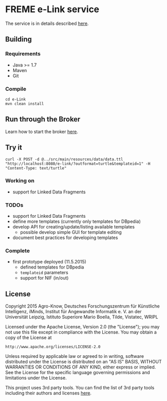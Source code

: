 # FREME e-Link service

The service is in details described [here](https://github.com/freme-project/technical-discussion/wiki/Broker-API-Calls#user-content-e-link).

## Building

### Requirements

* Java >= 1.7
* Maven
* Git

### Compile

    cd e-Link
    mvn clean install    

## Run through the Broker

Learn how to start the broker [here](https://github.com/freme-project/technical-discussion/wiki/Compile-FREME-from-Source).

## Try it

    curl -X POST -d @../src/main/resources/data/data.ttl "http://localhost:8080/e-link/?outformat=turtle&templateid=1" -H "Content-Type: text/turtle"

### Working on

* support for Linked Data Fragments

### TODOs

* support for Linked Data Fragments
* define more templates (currently only templates for DBpedia)
* develop API for creating/update/listing available templates
  * possible develop simple GUI for template editing 
* document best practices for developing templates

### Complete

* first prototype deployed (11.5.2015)
  * defined templates for DBpedia
  * `templateid` parameters
  * support for NIF (in/out)

## License

Copyright 2015 Agro-Know, Deutsches Forschungszentrum für Künstliche Intelligenz, iMinds,
               Institut für Angewandte Informatik e. V. an der Universität Leipzig,
               Istituto Superiore Mario Boella, Tilde, Vistatec, WRIPL

Licensed under the Apache License, Version 2.0 (the "License");
you may not use this file except in compliance with the License.
You may obtain a copy of the License at

    http://www.apache.org/licenses/LICENSE-2.0

Unless required by applicable law or agreed to in writing, software
distributed under the License is distributed on an "AS IS" BASIS,
WITHOUT WARRANTIES OR CONDITIONS OF ANY KIND, either express or implied.
See the License for the specific language governing permissions and
limitations under the License.

This project uses 3rd party tools. You can find the list of 3rd party tools including their authors and licenses [here](LICENSE-3RD-PARTY).

